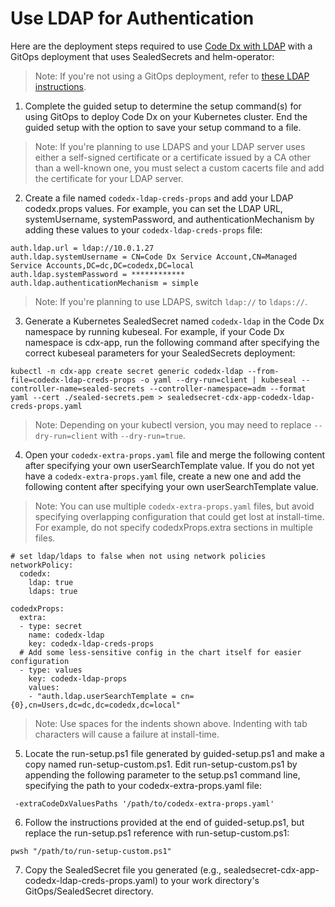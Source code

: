 # Use LDAP for Authentication

Here are the deployment steps required to use [Code Dx with LDAP](https://documentation.blackduck.com/bundle/srm/page/install_guide/SRMConfiguration/active-directory-props.html) with a GitOps deployment that uses SealedSecrets and helm-operator:

>Note: If you're not using a GitOps deployment, refer to [these LDAP instructions](use-ldap.md).

1) Complete the guided setup to determine the setup command(s) for using GitOps to deploy Code Dx on your Kubernetes cluster. End the guided setup with the option to save your setup command to a file.

>Note: If you're planning to use LDAPS and your LDAP server uses either a self-signed certificate or a certificate issued by a CA other than a well-known one, you must select a custom cacerts file and add the certificate for your LDAP server.

2) Create a file named `codedx-ldap-creds-props` and add your LDAP codedx.props values. For example, you can set the LDAP URL, systemUsername, systemPassword, and authenticationMechanism by adding these values to your `codedx-ldap-creds-props` file:

```
auth.ldap.url = ldap://10.0.1.27
auth.ldap.systemUsername = CN=Code Dx Service Account,CN=Managed Service Accounts,DC=dc,DC=codedx,DC=local
auth.ldap.systemPassword = ************
auth.ldap.authenticationMechanism = simple
```

>Note: If you're planning to use LDAPS, switch `ldap://` to `ldaps://`.

3) Generate a Kubernetes SealedSecret named `codedx-ldap` in the Code Dx namespace by running kubeseal. For example, if your Code Dx namespace is cdx-app, run the following command after specifying the correct kubeseal parameters for your SealedSecrets deployment:

```
kubectl -n cdx-app create secret generic codedx-ldap --from-file=codedx-ldap-creds-props -o yaml --dry-run=client | kubeseal --controller-name=sealed-secrets --controller-namespace=adm --format yaml --cert ./sealed-secrets.pem > sealedsecret-cdx-app-codedx-ldap-creds-props.yaml
```

>Note: Depending on your kubectl version, you may need to replace `--dry-run=client` with `--dry-run=true`.

4) Open your `codedx-extra-props.yaml` file and merge the following content after specifying your own userSearchTemplate value. If you do not yet have a `codedx-extra-props.yaml` file, create a new one and add the following content after specifying your own userSearchTemplate value.

>Note: You can use multiple `codedx-extra-props.yaml` files, but avoid specifying overlapping configuration that could get lost at install-time. For example, do not specify codedxProps.extra sections in multiple files.

```
# set ldap/ldaps to false when not using network policies
networkPolicy:
  codedx:
    ldap: true
    ldaps: true

codedxProps:
  extra:
  - type: secret
    name: codedx-ldap
    key: codedx-ldap-creds-props
  # Add some less-sensitive config in the chart itself for easier configuration
  - type: values
    key: codedx-ldap-props
    values:
    - "auth.ldap.userSearchTemplate = cn={0},cn=Users,dc=dc,dc=codedx,dc=local"
```

>Note: Use spaces for the indents shown above. Indenting with tab characters will cause a failure at install-time.

5) Locate the run-setup.ps1 file generated by guided-setup.ps1 and make a copy named run-setup-custom.ps1. Edit run-setup-custom.ps1 by appending the following parameter to the setup.ps1 command line, specifying the path to your codedx-extra-props.yaml file:

```
 -extraCodeDxValuesPaths '/path/to/codedx-extra-props.yaml'
```

6) Follow the instructions provided at the end of guided-setup.ps1, but replace the run-setup.ps1 reference with run-setup-custom.ps1:

```
pwsh "/path/to/run-setup-custom.ps1"
```

7) Copy the SealedSecret file you generated (e.g., sealedsecret-cdx-app-codedx-ldap-creds-props.yaml) to your work directory's GitOps/SealedSecret directory.
